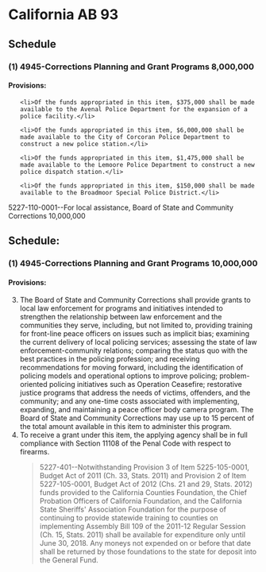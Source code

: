 # California AB 93
## Schedule

### (1) 4945-Corrections Planning and Grant Programs 8,000,000
#### Provisions:

<ol>
    <li>Of the funds appropriated in this item, $375,000 shall be made available to the Avenal Police Department for the expansion of a police facility.</li>
    <li>Of the funds appropriated in this item, $6,000,000 shall be made available to the City of Corcoran Police Department to construct a new police station.</li>
    <li>Of the funds appropriated in this item, $1,475,000 shall be made available to the Lemoore Police Department to construct a new police dispatch station.</li>
    <li>Of the funds appropriated in this item, $150,000 shall be made available to the Broadmoor Special Police District.</li>
</ol>

5227-110-0001--For local assistance, Board of State and Community Corrections 10,000,000

## Schedule:

### (1) 4945-Corrections Planning and Grant Programs 10,000,000

#### Provisions:

<ol start="3">
<li>The Board of State and Community Corrections shall provide grants to local law enforcement for programs and initiatives intended to strengthen the relationship between law enforcement and the communities they serve, including, but not limited to, providing training for front-line peace officers on issues such as implicit bias; examining the current delivery of local policing services; assessing the state of law enforcement-community relations; comparing the status quo with the best practices in the policing profession; and receiving recommendations for moving forward, including the identification of policing models and operational options to improve policing; problem-oriented policing initiatives such as Operation Ceasefire; restorative justice programs that address the needs of victims, offenders, and the community; and any one-time costs associated with implementing, expanding, and maintaining a peace officer body camera program. The Board of State and Community Corrections may use up to 15 percent of the total amount available in this item to administer this program.</li>

<li>To receive a grant under this item, the applying agency shall be in full compliance with Section 11108 of the Penal Code with respect to firearms.</li>

> 5227-401--Notwithstanding Provision 3 of Item 5225-105-0001, Budget Act of 2011 (Ch. 33, Stats. 2011) and Provision 2 of Item 5227-105-0001, Budget Act of 2012 (Chs. 21 and 29, Stats. 2012) funds provided to the California Counties Foundation, the Chief Probation Officers of California Foundation, and the California State Sheriffs' Association Foundation for the purpose of continuing to provide statewide training to counties on implementing Assembly Bill 109 of the 2011-12 Regular Session (Ch. 15, Stats. 2011) shall be available for expenditure only until June 30, 2018. Any moneys not expended on or before that date shall be returned by those foundations to the state for deposit into the General Fund.
